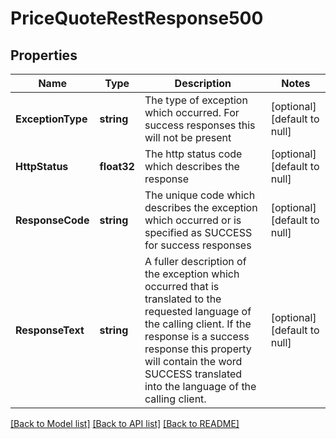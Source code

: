 # PriceQuoteRestResponse500

## Properties
Name | Type | Description | Notes
------------ | ------------- | ------------- | -------------
**ExceptionType** | **string** | The type of exception which occurred. For success responses this will not be present | [optional] [default to null]
**HttpStatus** | **float32** | The http status code which describes the response | [optional] [default to null]
**ResponseCode** | **string** | The unique code which describes the exception which occurred or is specified as SUCCESS for success responses | [optional] [default to null]
**ResponseText** | **string** | A fuller description of the exception which occurred that is translated to the requested language of the calling client. If the response is a success response this property will contain the word SUCCESS translated into the language of the calling client. | [optional] [default to null]

[[Back to Model list]](../README.md#documentation-for-models) [[Back to API list]](../README.md#documentation-for-api-endpoints) [[Back to README]](../README.md)


